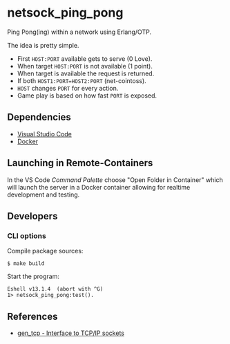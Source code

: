 # netsock_ping_pong

Ping Pong(ing) within a network using Erlang/OTP.

The idea is pretty simple.

- First `HOST:PORT` available gets to serve (0 Love).
- When target `HOST:PORT` is not available (1 point).
- When target is available the request is returned.
- If both `HOST1:PORT=HOST2:PORT` (net-cointoss).
- `HOST` changes `PORT` for every action.
- Game play is based on how fast `PORT` is exposed.

## Dependencies

- [Visual Studio Code](https://code.visualstudio.com/download)
- [Docker](https://docs.docker.com/get-docker)

## Launching in Remote-Containers

In the VS Code _Command Palette_ choose "Open Folder in Container" which will launch the server in a Docker container allowing for realtime development and testing.

## Developers

### CLI options

Compile package sources:

    $ make build

Start the program:

```text
Eshell v13.1.4  (abort with ^G)
1> netsock_ping_pong:test().
```

## References

- [gen_tcp - Interface to TCP/IP sockets](https://www.erlang.org/doc/man/gen_tcp.html)
